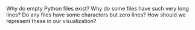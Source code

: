 Why do empty Python files exist?
Why do some files have such very long lines?
Do any files have some characters but zero lines?
How should we represent these in our visualization?
